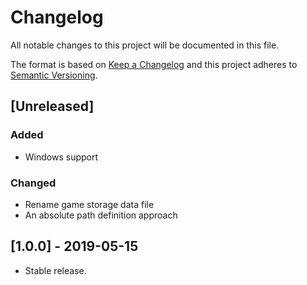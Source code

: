# Changelog
All notable changes to this project will be documented in this file.

The format is based on [Keep a Changelog](http://keepachangelog.com/en/1.0.0/)
and this project adheres to [Semantic Versioning](http://semver.org/spec/v2.0.0.html).

## [Unreleased]
### Added
- Windows support
### Changed
- Rename game storage data file
- An absolute path definition approach

## [1.0.0] - 2019-05-15
- Stable release.
